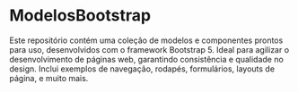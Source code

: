 # ModelosBootstrap
Este repositório contém uma coleção de modelos e componentes prontos para uso, desenvolvidos com o framework Bootstrap 5. Ideal para agilizar o desenvolvimento de páginas web, garantindo consistência e qualidade no design. Inclui exemplos de navegação, rodapés, formulários, layouts de página, e muito mais.
